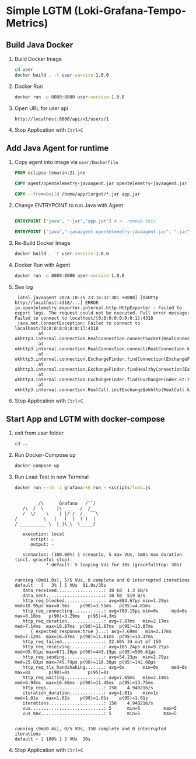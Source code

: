 # Simple LGTM (Loki-Grafana-Tempo-Metrics)

## Build Java Docker

1. Build Docker Image

   ```cmd
   cd user
   docker build . -t user-service:1.0.0
   ```

2. Docker Run

   ```cmd
   docker run -p 8080:8080 user-service:1.0.0
   ```

3. Open URL for user api

   ```link
   http://localhost:8080/api/v1/users/1
   ```

4. Stop Application with `Ctrl+C`

## Add Java Agent for runtime

1. Copy agent into image via `user/Dockerfile`

   ```Dockerfile
   FROM eclipse-temurin:21-jre

   COPY agent/opentelemetry-javaagent.jar opentelemetry-javaagent.jar #<-- Add This Line

   COPY --from=build /home/app/target/*.jar app.jar

   ```

2. Change ENTRYPOINT to run Java with Agent

   ```Dockerfile

   ENTRYPOINT ["java", "-jar","app.jar"] # <- remove this

   ENTRYPOINT ["java","-javaagent:opentelemetry-javaagent.jar", "-jar","app.jar"] # <- add this

   ```

3. Re-Build Docker Image

   ```cmd
   docker build . -t user-service:1.0.0
   ```

4. Docker Run with Agent

   ```cmd
   docker run -p 8080:8080 user-service:1.0.0
   ```

5. See log

   ```log
    [otel.javaagent 2024-10-25 23:16:32:381 +0000] [OkHttp http://localhost:4318/...] ERROR io.opentelemetry.exporter.internal.http.HttpExporter - Failed to export logs. The request could not be executed. Full error message: Failed to connect to localhost/[0:0:0:0:0:0:0:1]:4318
    java.net.ConnectException: Failed to connect to localhost/[0:0:0:0:0:0:0:1]:4318
            at okhttp3.internal.connection.RealConnection.connectSocket(RealConnection.kt:297)
            at okhttp3.internal.connection.RealConnection.connect(RealConnection.kt:207)
            at okhttp3.internal.connection.ExchangeFinder.findConnection(ExchangeFinder.kt:226)
            at okhttp3.internal.connection.ExchangeFinder.findHealthyConnection(ExchangeFinder.kt:106)
            at okhttp3.internal.connection.ExchangeFinder.find(ExchangeFinder.kt:74)
            at okhttp3.internal.connection.RealCall.initExchange$okhttp(RealCall.kt:255)
   ```

6. Stop Application with `Ctrl+C`

## Start App and LGTM with docker-compose

1. exit from user folder

   ```cmd
   cd ..
   ```

2. Run Docker-Compose up

   ```cmd
   docker-compose up
   ```

3. Run Load Test in new Terminal

   ```cmd
   docker run --rm -i grafana/k6 run - <scripts/load.js
   ```

   ```log

            /\      Grafana   /‾‾/
      /\  /  \     |\  __   /  /
      /  \/    \    | |/ /  /   ‾‾\
   /          \   |   (  |  (‾)  |
   / __________ \  |_|\_\  \_____/

      execution: local
         script: -
         output: -

      scenarios: (100.00%) 1 scenario, 5 max VUs, 1m0s max duration (incl. graceful stop):
               * default: 5 looping VUs for 30s (gracefulStop: 30s)


   running (0m01.0s), 5/5 VUs, 0 complete and 0 interrupted iterations
   default   [   3% ] 5 VUs  01.0s/30s
      data_received..................: 38 kB  1.3 kB/s
      data_sent......................: 16 kB  519 B/s
      http_req_blocked...............: avg=884.67µs min=1.29µs med=10.95µs max=8.5ms    p(90)=3.51ms   p(95)=4.81ms
      http_req_connecting............: avg=789.15µs min=0s     med=0s      max=8.16ms   p(90)=3.29ms   p(95)=4.3ms
      http_req_duration..............: avg=7.87ms   min=2.17ms med=7.14ms  max=16.87ms  p(90)=11.67ms  p(95)=13.87ms
         { expected_response:true }...: avg=7.69ms   min=2.17ms med=7.12ms  max=16.87ms  p(90)=11.61ms  p(95)=13.37ms
      http_req_failed................: 22.66% 34 out of 150
      http_req_receiving.............: avg=165.24µs min=9.25µs med=95.91µs max=671.16µs p(90)=443.19µs p(95)=506.61µs
      http_req_sending...............: avg=54.23µs  min=2.79µs med=25.83µs max=745.79µs p(90)=116.38µs p(95)=142.68µs
      http_req_tls_handshaking.......: avg=0s       min=0s     med=0s      max=0s       p(90)=0s       p(95)=0s
      http_req_waiting...............: avg=7.65ms   min=2.14ms med=6.94ms  max=16.66ms  p(90)=11.45ms  p(95)=13.75ms
      http_reqs......................: 150    4.940216/s
      iteration_duration.............: avg=1.01s    min=1s     med=1.01s   max=1.02s    p(90)=1.01s    p(95)=1.01s
      iterations.....................: 150    4.940216/s
      vus............................: 5      min=5         max=5
      vus_max........................: 5      min=5         max=5


   running (0m30.4s), 0/5 VUs, 150 complete and 0 interrupted iterations
   default ✓ [ 100% ] 5 VUs  30s
   ```

4. Stop Application with `Ctrl+C`
